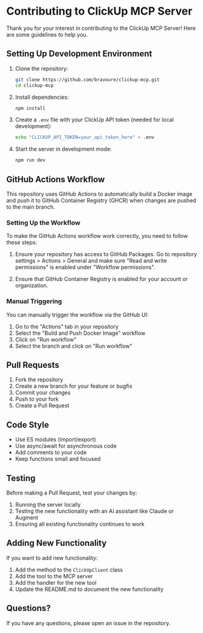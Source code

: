 # Contributing to ClickUp MCP Server

Thank you for your interest in contributing to the ClickUp MCP Server! Here are some guidelines to help you.

## Setting Up Development Environment

1. Clone the repository:
   ```bash
   git clone https://github.com/bravoure/clickup-mcp.git
   cd clickup-mcp
   ```

2. Install dependencies:
   ```bash
   npm install
   ```

3. Create a `.env` file with your ClickUp API token (needed for local development):
   ```bash
   echo "CLICKUP_API_TOKEN=your_api_token_here" > .env
   ```

4. Start the server in development mode:
   ```bash
   npm run dev
   ```

## GitHub Actions Workflow

This repository uses GitHub Actions to automatically build a Docker image and push it to GitHub Container Registry (GHCR) when changes are pushed to the main branch.

### Setting Up the Workflow

To make the GitHub Actions workflow work correctly, you need to follow these steps:

1. Ensure your repository has access to GitHub Packages. Go to repository settings > Actions > General and make sure "Read and write permissions" is enabled under "Workflow permissions".

2. Ensure that GitHub Container Registry is enabled for your account or organization.

### Manual Triggering

You can manually trigger the workflow via the GitHub UI:

1. Go to the "Actions" tab in your repository
2. Select the "Build and Push Docker Image" workflow
3. Click on "Run workflow"
4. Select the branch and click on "Run workflow"

## Pull Requests

1. Fork the repository
2. Create a new branch for your feature or bugfix
3. Commit your changes
4. Push to your fork
5. Create a Pull Request

## Code Style

- Use ES modules (import/export)
- Use async/await for asynchronous code
- Add comments to your code
- Keep functions small and focused

## Testing

Before making a Pull Request, test your changes by:

1. Running the server locally
2. Testing the new functionality with an AI assistant like Claude or Augment
3. Ensuring all existing functionality continues to work

## Adding New Functionality

If you want to add new functionality:

1. Add the method to the `ClickUpClient` class
2. Add the tool to the MCP server
3. Add the handler for the new tool
4. Update the README.md to document the new functionality

## Questions?

If you have any questions, please open an issue in the repository.
